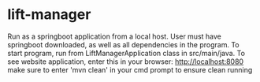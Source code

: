 ﻿# lift-manager

 Run as a springboot application from a local host. User must have springboot downloaded, as well as all dependencies in the program. To start program, run from LiftManagerApplication class in src/main/java. To see website application, enter this in your browser: [http://localhost:8080](http://localhost:8080) make sure to enter 'mvn clean' in your cmd prompt to ensure clean running


